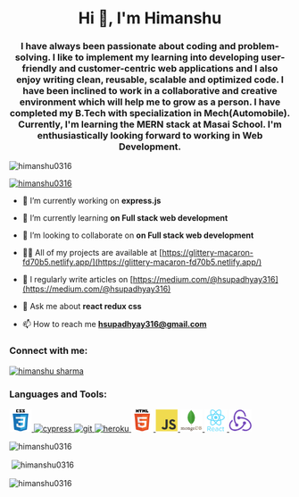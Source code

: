 <h1 align="center">Hi 👋, I'm Himanshu</h1>
<h3 align="center">I have always been passionate about coding and problem-solving. I like to implement my learning into developing user-friendly and customer-centric web applications and I also enjoy writing clean, reusable, scalable and optimized code. I have been inclined to work in a collaborative and creative environment which will help me to grow as a person. I have completed my B.Tech with specialization in Mech(Automobile). Currently, I'm learning the MERN stack at Masai School. I'm enthusiastically looking forward to working in Web Development.</h3>

<p align="left"> <img src="https://komarev.com/ghpvc/?username=himanshu0316&label=Profile%20views&color=0e75b6&style=flat" alt="himanshu0316" /> </p>

<p align="left"> <a href="https://github.com/ryo-ma/github-profile-trophy"><img src="https://github-profile-trophy.vercel.app/?username=himanshu0316" alt="himanshu0316" /></a> </p>

- 🔭 I’m currently working on **express.js**

- 🌱 I’m currently learning **on Full stack web development**

- 👯 I’m looking to collaborate on **on Full stack web development**

- 👨‍💻 All of my projects are available at [https://glittery-macaron-fd70b5.netlify.app/](https://glittery-macaron-fd70b5.netlify.app/)

- 📝 I regularly write articles on [https://medium.com/@hsupadhyay316](https://medium.com/@hsupadhyay316)

- 💬 Ask me about **react redux css**

- 📫 How to reach me **hsupadhyay316@gmail.com**

<h3 align="left">Connect with me:</h3>
<p align="left">
<a href="https://linkedin.com/in/himanshu sharma" target="blank"><img align="center" src="https://raw.githubusercontent.com/rahuldkjain/github-profile-readme-generator/master/src/images/icons/Social/linked-in-alt.svg" alt="himanshu sharma" height="30" width="40" /></a>
</p>

<h3 align="left">Languages and Tools:</h3>
<p align="left"> <a href="https://www.w3schools.com/css/" target="_blank" rel="noreferrer"> <img src="https://raw.githubusercontent.com/devicons/devicon/master/icons/css3/css3-original-wordmark.svg" alt="css3" width="40" height="40"/> </a> <a href="https://www.cypress.io" target="_blank" rel="noreferrer"> <img src="https://raw.githubusercontent.com/simple-icons/simple-icons/6e46ec1fc23b60c8fd0d2f2ff46db82e16dbd75f/icons/cypress.svg" alt="cypress" width="40" height="40"/> </a> <a href="https://git-scm.com/" target="_blank" rel="noreferrer"> <img src="https://www.vectorlogo.zone/logos/git-scm/git-scm-icon.svg" alt="git" width="40" height="40"/> </a> <a href="https://heroku.com" target="_blank" rel="noreferrer"> <img src="https://www.vectorlogo.zone/logos/heroku/heroku-icon.svg" alt="heroku" width="40" height="40"/> </a> <a href="https://www.w3.org/html/" target="_blank" rel="noreferrer"> <img src="https://raw.githubusercontent.com/devicons/devicon/master/icons/html5/html5-original-wordmark.svg" alt="html5" width="40" height="40"/> </a> <a href="https://developer.mozilla.org/en-US/docs/Web/JavaScript" target="_blank" rel="noreferrer"> <img src="https://raw.githubusercontent.com/devicons/devicon/master/icons/javascript/javascript-original.svg" alt="javascript" width="40" height="40"/> </a> <a href="https://www.mongodb.com/" target="_blank" rel="noreferrer"> <img src="https://raw.githubusercontent.com/devicons/devicon/master/icons/mongodb/mongodb-original-wordmark.svg" alt="mongodb" width="40" height="40"/> </a> <a href="https://reactjs.org/" target="_blank" rel="noreferrer"> <img src="https://raw.githubusercontent.com/devicons/devicon/master/icons/react/react-original-wordmark.svg" alt="react" width="40" height="40"/> </a> <a href="https://redux.js.org" target="_blank" rel="noreferrer"> <img src="https://raw.githubusercontent.com/devicons/devicon/master/icons/redux/redux-original.svg" alt="redux" width="40" height="40"/> </a> </p>

<p text-align:"center" ><img align="center" margin-left:"20%"  src="https://github-readme-stats.vercel.app/api/top-langs?username=himanshu0316&show_icons=true&locale=en&layout=compact" alt="himanshu0316" /></p>

<p>&nbsp;<img align="center" margin:"auto" src="https://github-readme-stats.vercel.app/api?username=himanshu0316&show_icons=true&locale=en" alt="himanshu0316" /></p>

<p><img align="center" margin:"auto" src="https://github-readme-streak-stats.herokuapp.com/?user=himanshu0316&" alt="himanshu0316" /></p>
